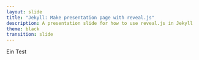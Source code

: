 ```yaml
---
layout: slide
title: "Jekyll: Make presentation page with reveal.js"
description: A presentation slide for how to use reveal.js in Jekyll
theme: black
transition: slide
---
```


Ein Test
